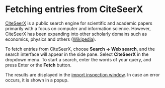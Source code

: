 # Fetching entries from CiteSeerX

[CiteSeerX](http://csxstatic.ist.psu.edu/home) is a public search engine for scientific and academic papers primarily with a focus on computer and information science. However, CiteSeerX has been expanding into other scholarly domains such as economics, physics and others \([Wikipedia](https://en.wikipedia.org/wiki/CiteSeer)\).

To fetch entries from CiteSeerX, choose **Search → Web search**, and the search interface will appear in the side pane. Select **CiteSeerX** in the dropdown menu. To start a search, enter the words of your query, and press Enter or the **Fetch** button.

The results are displayed in the [import inspection window](../import-export/). In case an error occurs, it is shown in a popup.

